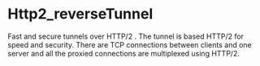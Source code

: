 # Http2_reverseTunnel
Fast and secure tunnels over HTTP/2 . The tunnel is based HTTP/2 for speed and security. There are TCP connections between clients and one server and all the proxied connections are multiplexed using HTTP/2.
